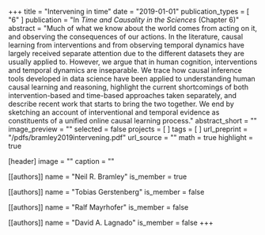 +++
title = "Intervening in time"
date = "2019-01-01"
publication_types = [ "6" ]
publication = "In _Time and Causality in the Sciences_ (Chapter 6)"
abstract = "Much of what we know about the world comes from acting on it, and observing the consequences of our actions. In the literature, causal learning from interventions and from observing temporal dynamics have largely received separate attention due to the different datasets they are usually applied to. However, we argue that in human cognition, interventions and temporal dynamics are inseparable. We trace how causal inference tools developed in data science have been applied to understanding human causal learning and reasoning, highlight the current shortcomings of both intervention-based and time-based approaches taken separately, and describe recent work that starts to bring the two together. We end by sketching an account of interventional and temporal evidence as constituents of a unified online causal learning process."
abstract_short = ""
image_preview = ""
selected = false
projects = [ ]
tags = [ ]
url_preprint = "/pdfs/bramley2019intervening.pdf"
url_source = ""
math = true
highlight = true

[header]
image = ""
caption = ""

[[authors]]
name = "Neil R. Bramley"
is_member = true

[[authors]]
name = "Tobias Gerstenberg"
is_member = false

[[authors]]
name = "Ralf Mayrhofer"
is_member = false

[[authors]]
name = "David A. Lagnado"
is_member = false
+++

